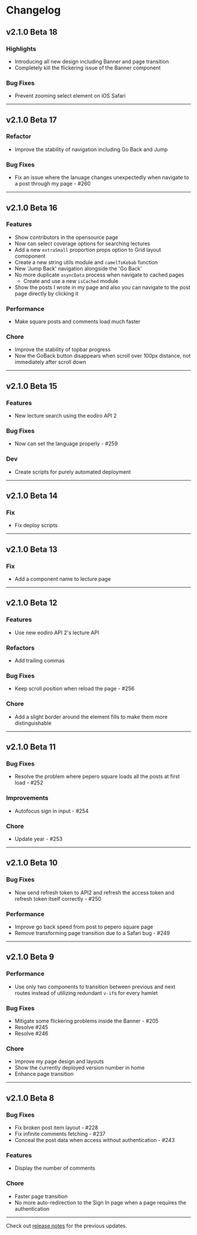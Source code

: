 # Changelog

## v2.1.0 Beta 18

### Highlights

- Introducing all new design including Banner and page transition
- Completely kill the flickering issue of the Banner component

### Bug Fixes

- Prevent zooming select element on iOS Safari

---

## v2.1.0 Beta 17

### Refactor

- Improve the stability of navigation including Go Back and Jump

### Bug Fixes

- Fix an issue where the lanuage changes unexpectedly when navigate to a post through my page - #260

---

## v2.1.0 Beta 16

### Features

- Show contributors in the opensource page
- Now can select coverage options for searching lectures
- Add a new `extraSmall` proportion props option to Grid layout comoponent
- Create a new string utils module and `camelToKebab` function
- New 'Jump Back' navigation alongside the 'Go Back'
- No more duplicate `asyncData` process when navigate to cached pages
  - Create and use a new `isCached` module
- Show the posts I wrote in my page and also you can navigate to the post page directly by clicking it

### Performance

- Make square posts and comments load much faster

### Chore

- Improve the stability of topbar progress
- Now the GoBack button disappears when scroll over 100px distance, not immediately after scroll down

---

## v2.1.0 Beta 15

### Features

- New lecture search using the eodiro API 2

### Bug Fixes

- Now can set the language properly - #259

### Dev

- Create scripts for purely automated deployment

---

## v2.1.0 Beta 14

### Fix

- Fix deploy scripts

---

## v2.1.0 Beta 13

### Fix

- Add a component name to lecture page

---

## v2.1.0 Beta 12

### Features

- Use new eodiro API 2's lecture API

### Refactors

- Add trailing commas

### Bug Fixes

- Keep scroll position when reload the page - #256

### Chore

- Add a slight border around the element fills to make them more distinguishable

---

## v2.1.0 Beta 11

### Bug Fixes

- Resolve the problem where pepero square loads all the posts at first load - #252

### Improvements

- Autofocus sign in input - #254

### Chore

- Update year - #253

---

## v2.1.0 Beta 10

### Bug Fixes

- Now send refresh token to API2 and refresh the access token and refresh token itself correctly - #250

### Performance

- Improve go back speed from post to pepero square page
- Remove transforming page transition due to a Safari bug - #249

---

## v2.1.0 Beta 9

### Performance

- Use only two components to transition between previous and next routes instead of utilizing redundant `v-if`s for every hamlet

### Bug Fixes

- Mitigate some flickering problems inside the Banner - #205
- Resolve #245
- Resolve #246

### Chore

- Improve my page design and layouts
- Show the currently deployed version number in home
- Enhance page transition

---

## v2.1.0 Beta 8

### Bug Fixes

- Fix broken post item layout - #228
- Fix infinite comments fetching - #237
- Conceal the post data when access without authentication - #243

### Features

- Display the number of comments

### Chore

- Faster page transition
- No more auto-redirection to the Sign In page when a page requires the authentication

---

Check out [release notes](https://github.com/paywteam/eodiro/releases) for the previous updates.
